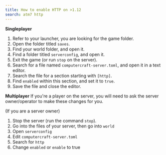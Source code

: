 ```yaml
---
title: How to enable HTTP on >1.12
search: atm7 http
---
```


**Singleplayer**
1. Refer to your launcher, you are looking for the game folder.
2. Open the folder titled `saves`.
3. Find your world folder, and open it.
4. Find a folder titled `serverconfig`, and open it.
5. Exit the game (or run `stop` on the server).
6. Search for a file named `computercraft-server.toml`, and open it in a text editor.
7. Search the file for a section starting with `[http]`.
8. Find `enabled` within this section, and set it to `true`.
9. Save the file and close the editor.

**Multiplayer**
If you're a player on the server, you will need to ask the server owner/operator to make these changes for you. 

(If you are a server owner)
1. Stop the server (run the command `stop`).
2. Go into the files of your server, then go into ``world``
3. Open ``serverconfig``
4. Edit ``computercraft-server.toml``
5. Search for ``http``
6. Change ``enabled`` or ``enable`` to true